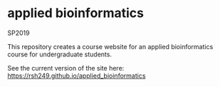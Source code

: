 # applied bioinformatics
SP2019


This repository creates a course website for an applied bioinformatics course for undergraduate students.

See the current version of the site here: https://rsh249.github.io/applied_bioinformatics
